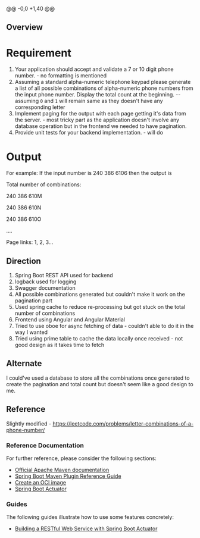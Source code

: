 @@ -0,0 +1,40 @@
## Overview

# Requirement

1.  Your application should accept and validate a 7 or 10 digit phone number. - no formatting is mentioned
2.  Assuming a standard alpha-numeric telephone keypad please generate a list of all possible combinations of alpha-numeric phone numbers from the input phone number. Display the total count at the beginning. -- assuming `0` and `1` will remain same as they doesn't have any corresponding letter
3.  Implement paging for the output with each page getting it's data from the server. - most tricky part as the application doesn't involve any database operation but in the frontend we needed to have pagination.
4.  Provide unit tests for your backend implementation. - will do

# Output

For example:  If the input number is 240 386 6106 then the output is

Total number of combinations: <count goes here>

240 386 610M

240 386 610N

240 386 610O

….

Page links: 1, 2, 3…

## Direction
1. Spring Boot REST API used for backend
2. logback used for logging
3. Swagger documentation
4. All possible combinations generated but couldn't make it work on the pagination part
5. Used spring cache to reduce re-processing but got stuck on the total number of combinations
6. Frontend using Angular and Angular Material
7. Tried to use oboe for async fetching of data - couldn't able to do it in the way I wanted
8. Tried using prime table to cache the data locally once received - not good design as it takes time to fetch

## Alternate 
I could've used a database to store all the combinations once generated to create the pagination and total count but doesn't seem like a good design to me.

## Reference
Slightly modified - https://leetcode.com/problems/letter-combinations-of-a-phone-number/

### Reference Documentation
For further reference, please consider the following sections:

* [Official Apache Maven documentation](https://maven.apache.org/guides/index.html)
* [Spring Boot Maven Plugin Reference Guide](https://docs.spring.io/spring-boot/docs/2.3.5.RELEASE/maven-plugin/reference/html/)
* [Create an OCI image](https://docs.spring.io/spring-boot/docs/2.3.5.RELEASE/maven-plugin/reference/html/#build-image)
* [Spring Boot Actuator](https://docs.spring.io/spring-boot/docs/2.3.5.RELEASE/reference/htmlsingle/#production-ready)

### Guides
The following guides illustrate how to use some features concretely:

* [Building a RESTful Web Service with Spring Boot Actuator](https://spring.io/guides/gs/actuator-service/)

